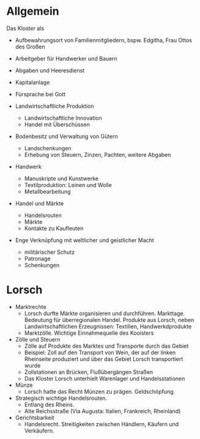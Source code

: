 # Allgemein
Das Kloster als
- Aufbewahrungsort von Familienmitgliedern, bspw. Edgitha, Frau Ottos des Großen
- Arbeitgeber für Handwerker und Bauern
- Abgaben und Heeresdienst
- Kapitalanlage
- Fürsprache bei Gott 

- Landwirtschaftliche Produktion
	- Landwirtschaftliche Innovation
	- Handel mit Überschüssen
- Bodenbesitz und Verwaltung von Gütern
	- Landschenkungen
	- Erhebung von Steuern, Zinzen, Pachten, weitere Abgaben
- Handwerk
	- Manuskripte und Kunstwerke
	- Textilproduktion: Leinen und Wolle
	- Metallbearbeitung
- Handel und Märkte
	- Handelsrouten
	- Märkte
	- Kontakte zu Kaufleuten
- Enge Verknüpfung mit weltlicher und geistlicher Macht
	- militärischer Schutz
	- Patronage
	- Schenkungen

# Lorsch
- Marktrechte
	- Lorsch durfte Märkte organisieren und durchführen. Markttage. Bedeutung für überregionalen Handel. Produkte aus Lorsch, neben Landwirtschaftlichen Erzeugnissen: Textilien, Handwerkdprodukte
	- Marktzölle. Wichtige Einnahmequelle des Kooisters
- Zölle und Steuern
	- Zölle auf Produkte des Marktes und Transporte durch das Gebiet
	- Beispiel: Zoll auf den Transport von Wein, der auf der linken Rheinseite produziert und über das Gebiet Lorsch transportiert wurde
	- Zollstationen an Brücken, Flußübergängen Straßen
	- Das Kloster Lorsch unterhielt Warenlager und Handelsstationen
- Münze
	- Lorsch hatte das Recht Münzen zu prägen. Geldschöpfung.
- Strategisch wichtige Handelsrouten. 
	- Entlang des Rheins.
	- Alte Reichsstraße (Via Augusta: Italien, Frankreich, Rheinland)
- Gerichtsbarkeit
	- Handelsrecht. Streitigkeiten zwischen Händlern, Käufern und Verkäufern.
